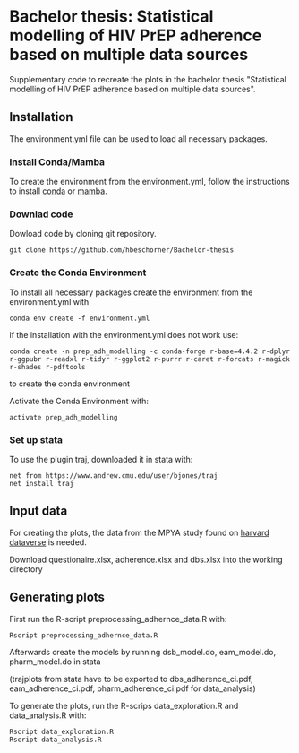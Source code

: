 # Bachelor thesis: Statistical modelling of HIV PrEP adherence based on multiple data sources

Supplementary code to recreate the plots in the bachelor thesis "Statistical modelling of HIV PrEP adherence based on multiple data sources".

## Installation

The environment.yml file can be used to load all necessary packages.

### Install Conda/Mamba
To create the environment from the environment.yml, follow the instructions to install [conda](https://conda.io/projects/conda/en/latest/user-guide/install/index.html) or [mamba](https://mamba.readthedocs.io/en/latest/installation/mamba-installation.html).

### Downlad code
Dowload code by cloning git repository.
```
git clone https://github.com/hbeschorner/Bachelor-thesis
```
### Create the Conda Environment
To install all necessary packages create the environment from the environment.yml with
```
conda env create -f environment.yml
```
if the installation with the environment.yml does not work use:
```
conda create -n prep_adh_modelling -c conda-forge r-base=4.4.2 r-dplyr r-ggpubr r-readxl r-tidyr r-ggplot2 r-purrr r-caret r-forcats r-magick r-shades r-pdftools
```
to create the conda environment

Activate the Conda Environment with:
```
activate prep_adh_modelling
```
### Set up stata
To use the plugin traj, downloaded it in stata with:
```
net from https://www.andrew.cmu.edu/user/bjones/traj
net install traj
```

## Input data
For creating the plots, the data from the MPYA study found on [harvard dataverse](https://dataverse.harvard.edu/dataset.xhtml?persistentId=doi:10.7910/DVN/PPQKSW) is needed.

Download questionaire.xlsx, adherence.xlsx and dbs.xlsx into the working directory

## Generating plots
First run the R-script preprocessing_adhernce_data.R with:

```
Rscript preprocessing_adhernce_data.R
```

Afterwards create the models by running dsb_model.do, eam_model.do, pharm_model.do in stata

(trajplots from stata have to be exported to dbs_adherence_ci.pdf, eam_adherence_ci.pdf, pharm_adherence_ci.pdf for data_analysis)

To generate the plots, run the R-scrips data_exploration.R and data_analysis.R with:
```
Rscript data_exploration.R
Rscript data_analysis.R
```
